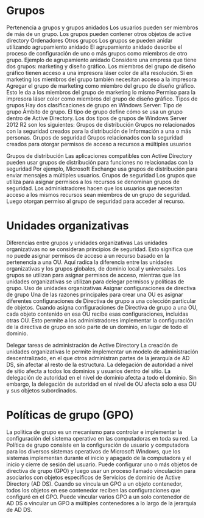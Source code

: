 # Grupos
Pertenencia a grupos y grupos anidados
Los usuarios pueden ser miembros de más de un grupo.
Los grupos pueden contener otros objetos de active directory
Ordenadores 
Otros grupos 
Los grupos se pueden anidar utilizando agrupamiento anidado
El agrupamiento anidado describe el proceso de configuración de uno o más grupos como miembros de otro grupo.
Ejemplo de agrupamiento anidado
Considere una empresa que tiene dos grupos: marketing y diseño gráfico.
Los miembros del grupo de diseño gráfico tienen acceso a una impresora láser color de alta resolución. 
Si en marketing los miembros del grupo también necesitan acceso a la impresora
Agregar el grupo de marketing como miembro del grupo de diseño gráfico. 
Esto le da a los miembros del grupo de marketing lo mismo
Permiso para la impresora láser color como miembros del grupo de diseño gráfico.
Tipos de grupos
Hay dos clasificaciones de grupo en Windows Server: 
Tipo de grupo
Ámbito de grupo.
El tipo de grupo define cómo se usa un grupo dentro de Active Directory.
Los dos tipos de grupos de Windows Server 2012 R2 son los siguientes:
Grupos de distribución Grupos no relacionados con la seguridad creados para la distribución de Información a una o más personas.
Grupos de seguridad Grupos relacionados con la seguridad creados para otorgar permisos de acceso a recursos a múltiples usuarios

Grupos de distribución
Las aplicaciones compatibles con Active Directory pueden usar grupos de distribución para funciones no relacionadas con la seguridad
Por ejemplo, Microsoft Exchange usa grupos de distribución para enviar mensajes a múltiples usuarios.
Grupos de seguridad
Los grupos que utiliza para asignar permisos a los recursos se denominan grupos de seguridad.
Los administradores hacen que los usuarios que necesitan acceso a los mismos recursos sean miembros de un grupo de seguridad.
Luego otorgan permiso al grupo de seguridad para acceder al recurso.


# Unidades organizativas
Diferencias entre grupos y unidades organizativas
Las unidades organizativas no se consideran principios de seguridad. Esto significa que no puede asignar permisos de acceso a un recurso basado en la pertenencia a una OU. Aquí radica la diferencia entre las unidades organizativas y los grupos globales, de dominio local y universales. 
Los grupos se utilizan para asignar permisos de acceso, mientras que las unidades organizativas se utilizan para delegar permisos y políticas de grupo.
Uso de unidades organizativas 
Asignar configuraciones de directiva de grupo
Una de las razones principales para crear una OU es asignar diferentes configuraciones de Directiva de grupo a una colección particular de objetos. Cuando asigna configuraciones de Directiva de grupo a una OU, cada objeto contenido en esa OU recibe esas configuraciones, incluidas otras OU. Esto permite a los administradores implementar la configuración de la directiva de grupo en solo parte de un dominio, en lugar de todo el dominio.


Delegar tareas de administración de Active Directory
La creación de unidades organizativas le permite implementar un modelo de administración descentralizado, en el que otros administran partes de la jerarquía de AD DS, sin afectar al resto de la estructura.
La delegación de autoridad a nivel de sitio afecta a todos los dominios y usuarios dentro del sitio. La delegación de autoridad en el nivel de dominio afecta a todo el dominio. Sin embargo, la delegación de autoridad en el nivel de OU afecta solo a esa OU y sus objetos subordinados. 
# Políticas de grupo (GPO)
La política de grupo es un mecanismo para controlar e implementar la configuración del sistema operativo en las computadoras en toda su red. 
La Política de grupo consiste en la configuración de usuario y computadora para los diversos sistemas operativos de Microsoft Windows, que los sistemas implementan durante el inicio y apagado de la computadora y el inicio y cierre de sesión del usuario. 
Puede configurar uno o más objetos de directiva de grupo (GPO) y luego usar un proceso llamado vinculación para asociarlos con objetos específicos de Servicios de dominio de Active Directory (AD DS). 
Cuando se vincula un GPO a un objeto contenedor, todos los objetos en ese contenedor reciben las configuraciones que configuró en el GPO. Puede vincular varios GPO a un solo contenedor de AD DS o vincular un GPO a múltiples contenedores a lo largo de la jerarquía de AD DS.
